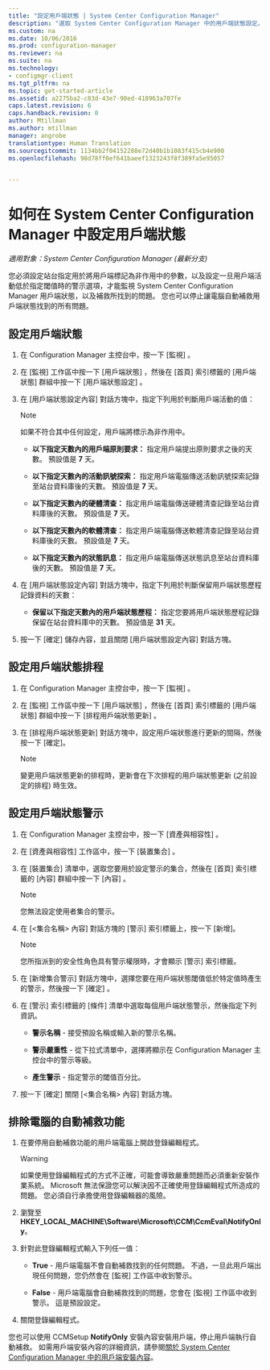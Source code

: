 ```yaml
---
title: "設定用戶端狀態 | System Center Configuration Manager"
description: "選取 System Center Configuration Manager 中的用戶端狀態設定。"
ms.custom: na
ms.date: 10/06/2016
ms.prod: configuration-manager
ms.reviewer: na
ms.suite: na
ms.technology:
- configmgr-client
ms.tgt_pltfrm: na
ms.topic: get-started-article
ms.assetid: a2275ba2-c83d-43e7-90ed-418963a707fe
caps.latest.revision: 6
caps.handback.revision: 0
author: Mtillman
ms.author: mtillman
manager: angrobe
translationtype: Human Translation
ms.sourcegitcommit: 1134bb2f04152288e72d40b1b1083f415cb4e900
ms.openlocfilehash: 98d78ff0ef641baeef1323243f8f389fa5e95057


---
```

# <a name="how-to-configure-client-status-in-system-center-configuration-manager"></a>如何在 System Center Configuration Manager 中設定用戶端狀態

*適用對象：System Center Configuration Manager (最新分支)*

您必須設定站台指定用於將用戶端標記為非作用中的參數，以及設定一旦用戶端活動低於指定閾值時的警示選項，才能監視 System Center Configuration Manager 用戶端狀態，以及補救所找到的問題。 您也可以停止讓電腦自動補救用戶端狀態找到的所有問題。  

##  <a name="a-namebkmk1a-to-configure-client-status"></a><a name="BKMK_1"></a> 設定用戶端狀態  

1.  在 Configuration Manager 主控台中，按一下 [監視] 。  

2.  在 [監視]  工作區中按一下 [用戶端狀態] ，然後在 [首頁]  索引標籤的 [用戶端狀態]  群組中按一下 [用戶端狀態設定] 。  

3.  在 [用戶端狀態設定內容]  對話方塊中，指定下列用於判斷用戶端活動的值：  

    > [!NOTE]  
    >  如果不符合其中任何設定，用戶端將標示為非作用中。  

    -   **以下指定天數內的用戶端原則要求：** 指定用戶端提出原則要求之後的天數。 預設值是 **7** 天。  

    -   **以下指定天數內的活動訊號探索：** 指定用戶端電腦傳送活動訊號探索記錄至站台資料庫後的天數。 預設值是 **7** 天。  

    -   **以下指定天數內的硬體清查：** 指定用戶端電腦傳送硬體清查記錄至站台資料庫後的天數。 預設值是 **7** 天。  

    -   **以下指定天數內的軟體清查：** 指定用戶端電腦傳送軟體清查記錄至站台資料庫後的天數。 預設值是 **7** 天。  

    -   **以下指定天數內的狀態訊息：** 指定用戶端電腦傳送狀態訊息至站台資料庫後的天數。 預設值是 **7** 天。  

4.  在 [用戶端狀態設定內容]  對話方塊中，指定下列用於判斷保留用戶端狀態歷程記錄資料的天數：  

    -   **保留以下指定天數內的用戶端狀態歷程：** 指定您要將用戶端狀態歷程記錄保留在站台資料庫中的天數。 預設值是 **31** 天。  

5.  按一下 [確定]  儲存內容，並且關閉 [用戶端狀態設定內容]  對話方塊。  

##  <a name="a-namebkmkschedulea-to-configure-the-schedule-for-client-status"></a><a name="BKMK_Schedule"></a> 設定用戶端狀態排程  

1.  在 Configuration Manager 主控台中，按一下 [監視] 。  

2.  在 [監視]  工作區中按一下 [用戶端狀態] ，然後在 [首頁]  索引標籤的 [用戶端狀態]  群組中按一下 [排程用戶端狀態更新] 。  

3.  在 [排程用戶端狀態更新]  對話方塊中，設定用戶端狀態進行更新的間隔，然後按一下 [確定]。  

    > [!NOTE]  
    >  變更用戶端狀態更新的排程時，更新會在下次排程的用戶端狀態更新 (之前設定的排程) 時生效。  

##  <a name="a-namebkmk2a-to-configure-alerts-for-client-status"></a><a name="BKMK_2"></a> 設定用戶端狀態警示  

1.  在 Configuration Manager 主控台中，按一下 [資產與相容性] 。  

2.  在 [資產與相容性]  工作區中，按一下 [裝置集合] 。  

3.  在 [裝置集合]  清單中，選取您要用於設定警示的集合，然後在 [首頁]  索引標籤的 [內容]  群組中按一下 [內容] 。  

    > [!NOTE]  
    >  您無法設定使用者集合的警示。  

4.  在 [&lt;集合名稱\> 內容] 對話方塊的 [警示] 索引標籤上，按一下 [新增]。  

    > [!NOTE]  
    >  您所指派到的安全性角色具有警示權限時，才會顯示 [警示]  索引標籤。  

5.  在 [新增集合警示]  對話方塊中，選擇您要在用戶端狀態閾值低於特定值時產生的警示，然後按一下 [確定] 。  

6.  在 [警示]  索引標籤的 [條件]  清單中選取每個用戶端狀態警示，然後指定下列資訊。  

    -   **警示名稱** - 接受預設名稱或輸入新的警示名稱。  

    -   **警示嚴重性** - 從下拉式清單中，選擇將顯示在 Configuration Manager 主控台中的警示等級。  

    -   **產生警示** - 指定警示的閾值百分比。  

7.  按一下 [確定] 關閉 [&lt;集合名稱\> 內容] 對話方塊。  

##  <a name="a-namebkmk3a-to-exclude-computers-from-automatic-remediation"></a><a name="BKMK_3"></a> 排除電腦的自動補救功能  

1.  在要停用自動補救功能的用戶端電腦上開啟登錄編輯程式。  

    > [!WARNING]  
    >  如果使用登錄編輯程式的方式不正確，可能會導致嚴重問題而必須重新安裝作業系統。 Microsoft 無法保證您可以解決因不正確使用登錄編輯程式所造成的問題。 您必須自行承擔使用登錄編輯器的風險。  

2.  瀏覽至 **HKEY_LOCAL_MACHINE\Software\Microsoft\CCM\CcmEval\NotifyOnly**。  

3.  針對此登錄編輯程式輸入下列任一值：  

    -   **True** - 用戶端電腦不會自動補救找到的任何問題。 不過，一旦此用戶端出現任何問題，您仍然會在 [監視]  工作區中收到警示。  

    -   **False** - 用戶端電腦會自動補救找到的問題，您會在 [監視] 工作區中收到警示。 這是預設設定。  

4.  關閉登錄編輯程式。  

 您也可以使用 CCMSetup **NotifyOnly** 安裝內容安裝用戶端，停止用戶端執行自動補救。 如需用戶端安裝內容的詳細資訊，請參閱[關於 System Center Configuration Manager 中的用戶端安裝內容](../../../core/clients/deploy/about-client-installation-properties.md)。  



<!--HONumber=Nov16_HO1-->


